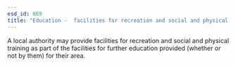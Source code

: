```yaml
---
esd_id: 869
title: "Education -  facilities for recreation and social and physical training in further education"
---
```


A local authority may provide facilities for recreation and social and physical training as part of the facilities for further education provided (whether or not by them) for their area.

